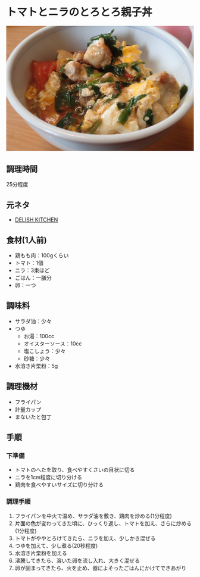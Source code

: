 # トマトとニラのとろとろ親子丼

![調理写真](トマトとニラのとろとろ親子丼.jpg)

## 調理時間

25分程度

## 元ネタ

* [DELISH KITCHEN](https://www.kurashiru.com/recipes/07a01666-03ba-4974-b6b6-703a376e11e7)

## 食材(1人前)

* 鶏もも肉：100gくらい
* トマト：1個
* ニラ：3束ほど
* ごはん：一膳分
* 卵：一つ

## 調味料

* サラダ油：少々
* つゆ
  * お湯：100cc
  * オイスターソース：10cc
  * 塩こしょう：少々
  * 砂糖：少々
* 水溶き片栗粉：5g

## 調理機材

* フライパン
* 計量カップ
* まないたと包丁

## 手順

### 下準備

* トマトのへたを取り、食べやすくさいの目状に切る
* ニラを1cm程度に切り分ける
* 鶏肉を食べやすいサイズに切り分ける

### 調理手順

1. フライパンを中火で温め、サラダ油を敷き、鶏肉を炒める(1分程度)
2. 片面の色が変わってきた頃に、ひっくり返し、トマトを加え、さらに炒める(1分程度)
3. トマトがややとろけてきたら、ニラを加え、少しかき混ぜる
4. つゆを加えて、少し煮る(20秒程度)
5. 水溶き片栗粉を加える
6. 沸騰してきたら、溶いた卵を流し入れ、大きく混ぜる
7. 卵が固まってきたら、火を止め、器によそったごはんにかけてできあがり
